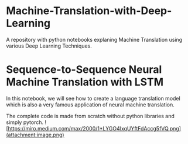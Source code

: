 # Machine-Translation-with-Deep-Learning
A repository with python notebooks explaning Machine Translation using various Deep Learning Techniques.

# Sequence-to-Sequence Neural Machine Translation with LSTM
In this notebook, we will see how to create a language translation model which is also a very famous application of neural machine translation. 

The complete code is made from scratch without python libraries and simply pytorch.
![https://miro.medium.com/max/2000/1*LYGO4IxqUYftFdAccg5fVQ.png](attachment:image.png)


